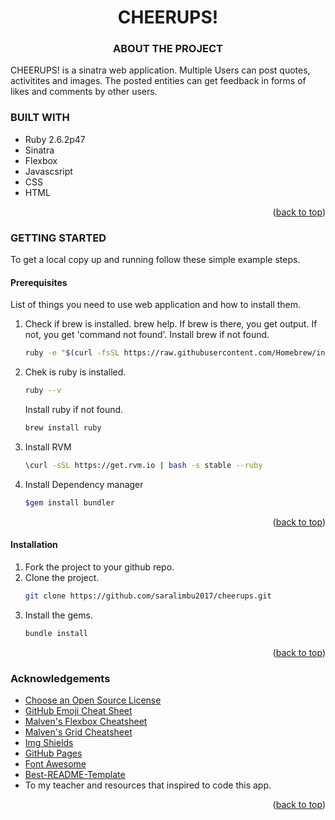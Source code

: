<div id="top"></div>
<!--
*** Thanks for checking out README.md. If you have a suggestion
*** that would make this better, please fork the repo and create a pull request
*** or simply open an issue with the tag "enhancement".
*** Don't forget to give the project a star!
*** Thanks again!
-->


<!-- PROJECT SHIELDS -->
<!--
*** I'm using markdown "reference style" links for readability.
*** Reference links are enclosed in brackets [ ] instead of parentheses ( ).
*** https://www.markdownguide.org/basic-syntax/#reference-style-links
-->
<div align="center">
  <h1>CHEERUPS!</h1>

  <h3>ABOUT THE PROJECT</h3>
</div>
<div>
  <p text-align="justify">

  CHEERUPS! is a sinatra web application. Multiple Users can post quotes, activitites and images. The posted entities can  get feedback in forms of likes and comments by other users. 
   
   <!--the user with high number for likes get star and reputation is increased. However, this feature is on futher development.-->
  </p>
</div>

<!--Technologies Used-->
### BUILT WITH
- Ruby 2.6.2p47
- Sinatra
- Flexbox
- Javascsript
- CSS
- HTML
<p align="right">(<a href="#top">back to top</a>)</p>


<!--Getting Started-->
### GETTING STARTED
To get a local copy up and running follow these simple example steps.

#### Prerequisites
List of things you need to use web application and how to install them.
1.  Check if brew is installed.
    brew help. If brew is there, you get output. If not, you get 'command not found'.
    Install brew if not found.
     ```sh
    ruby -e "$(curl -fsSL https://raw.githubusercontent.com/Homebrew/install/master/install)"
    ```
2.  Chek is ruby is installed.
    ```sh
    ruby --v
    ```
    Install ruby if not found.
    ```sh
    brew install ruby
    ```
3.  Install RVM
    ```sh
    \curl -sSL https://get.rvm.io | bash -s stable --ruby
    ```
4.  Install Dependency manager
     ```sh
    $gem install bundler
    ```
<p align="right">(<a href="#top">back to top</a>)</p>

#### Installation
1.  Fork the project to your github repo.
2.  Clone the project.
     ```sh
    git clone https://github.com/saralimbu2017/cheerups.git
    ```
3.  Install the gems.
     ```sh
    bundle install
    ```
    <p align="right">(<a href="#top">back to top</a>)</p>

    
    
<!-- ACKNOWLEDGEMENTS -->
### Acknowledgements
* [Choose an Open Source License](https://choosealicense.com)
* [GitHub Emoji Cheat Sheet](https://www.webpagefx.com/tools/emoji-cheat-sheet)
* [Malven's Flexbox Cheatsheet](https://flexbox.malven.co/)
* [Malven's Grid Cheatsheet](https://grid.malven.co/)
* [Img Shields](https://shields.io)
* [GitHub Pages](https://pages.github.com)
* [Font Awesome](https://fontawesome.com)
* [Best-README-Template](https://github.com/othneildrew/Best-README-Template)
* To my teacher and resources that inspired to code this app.
<p align="right">(<a href="#top">back to top</a>)</p>


